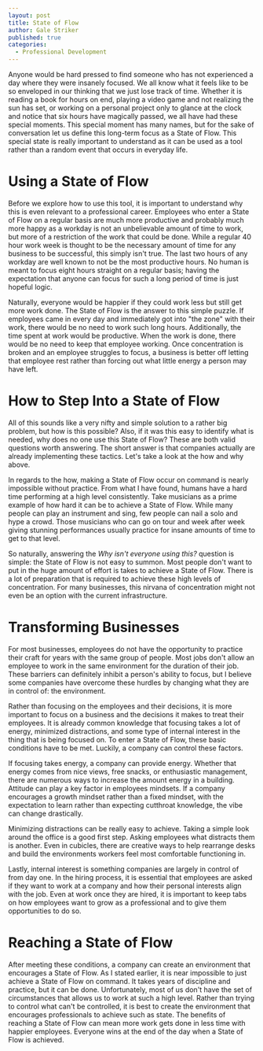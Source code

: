```yaml
---
layout: post
title: State of Flow
author: Gale Striker
published: true
categories:
  - Professional Development
---
```


Anyone would be hard pressed to find someone who has not experienced a day where they were insanely focused. We all know what it feels like to be so enveloped in our thinking that we just lose track of time. Whether it is reading a book for hours on end, playing a video game and not realizing the sun has set, or working on a personal project only to glance at the clock and notice that six hours have magically passed, we all have had these special moments. This special moment has many names, but for the sake of conversation let us define this long-term focus as a State of Flow. This special state is really important to understand as it can be used as a tool rather than a random event that occurs in everyday life.

# Using a State of Flow

Before we explore how to use this tool, it is important to understand why this is even relevant to a professional career. Employees who enter a State of Flow on a regular basis are much more productive and probably much more happy as a workday is not an unbelievable amount of time to work, but more of a restriction of the work that could be done. While a regular 40 hour work week is thought to be the necessary amount of time for any business to be successful, this simply isn't true. The last two hours of any workday are well known to not be the most productive hours. No human is meant to focus eight hours straight on a regular basis; having the expectation that anyone can focus for such a long period of time is just hopeful logic.

Naturally, everyone would be happier if they could work less but still get more work done. The State of Flow is the answer to this simple puzzle. If employees came in every day and immediately got into "the zone" with their work, there would be no need to work such long hours. Additionally, the time spent at work would be productive. When the work is done, there would be no need to keep that employee working. Once concentration is broken and an employee struggles to focus, a business is better off letting that employee rest rather than forcing out what little energy a person may have left.

# How to Step Into a State of Flow

All of this sounds like a very nifty and simple solution to a rather big problem, but how is this possible? Also, if it was this easy to identify what is needed, why does no one use this State of Flow? These are both valid questions worth answering. The short answer is that companies actually are already implementing these tactics. Let's take a look at the how and why above.

In regards to the how, making a State of Flow occur on command is nearly impossible without practice. From what I have found, humans have a hard time performing at a high level consistently. Take musicians as a prime example of how hard it can be to achieve a State of Flow. While many people can play an instrument and sing, few people can nail a solo and hype a crowd. Those musicians who can go on tour and week after week giving stunning performances usually practice for insane amounts of time to get to that level.

So naturally, answering the _Why isn't everyone using this?_ question is simple: the State of Flow is not easy to summon. Most people don't want to put in the huge amount of effort is takes to achieve a State of Flow. There is a lot of preparation that is required to achieve these high levels of concentration. For many businesses, this nirvana of concentration might not even be an option with the current infrastructure.

# Transforming Businesses

For most businesses, employees do not have the opportunity to practice their craft for years with the same group of people. Most jobs don't allow an employee to work in the same environment for the duration of their job. These barriers can definitely inhibit a person's ability to focus, but I believe some companies have overcome these hurdles by changing what they are in control of: the environment.

Rather than focusing on the employees and their decisions, it is more important to focus on a business and the decisions it makes to treat their employees. It is already common knowledge that focusing takes a lot of energy, minimized distractions, and some type of internal interest in the thing that is being focused on. To enter a State of Flow, these basic conditions have to be met. Luckily, a company can control these factors.

If focusing takes energy, a company can provide energy. Whether that energy comes from nice views, free snacks, or enthusiastic management, there are numerous ways to increase the amount energy in a building. Attitude can play a key factor in employees mindsets. If a company encourages a growth mindset rather than a fixed mindset, with the expectation to learn rather than expecting cutthroat knowledge, the vibe can change drastically.

Minimizing distractions can be really easy to achieve. Taking a simple look around the office is a good first step. Asking employees what distracts them is another. Even in cubicles, there are creative ways to help rearrange desks and build the environments workers feel most comfortable functioning in.

Lastly, internal interest is something companies are largely in control of from day one. In the hiring process, it is essential that employees are asked if they want to work at a company and how their personal interests align with the job. Even at work once they are hired, it is important to keep tabs on how employees want to grow as a professional and to give them opportunities to do so.

# Reaching a State of Flow

After meeting these conditions, a company can create an environment that encourages a State of Flow. As I stated earlier, it is near impossible to just achieve a State of Flow on command. It takes years of discipline and practice, but it can be done. Unfortunately, most of us don't have the set of circumstances that allows us to work at such a high level. Rather than trying to control what can't be controlled, it is best to create the environment that encourages professionals to achieve such as state. The benefits of reaching a State of Flow can mean more work gets done in less time with happier employees. Everyone wins at the end of the day when a State of Flow is achieved.

